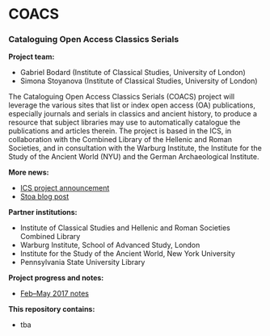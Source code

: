 # COACS #
### Cataloguing Open Access Classics Serials ###

**Project team:**

 * Gabriel Bodard (Institute of Classical Studies, University of London)
 * Simona Stoyanova (Institute of Classical Studies, University of London)

The Cataloguing Open Access Classics Serials (COACS) project will leverage the various sites that list or index open access (OA) publications, especially journals and serials in classics and ancient history, to produce a resource that subject libraries may use to automatically catalogue the publications and articles therein. The project is based in the ICS, in collaboration with the Combined Library of the Hellenic and Roman Societies, and in consultation with the Warburg Institute, the Institute for the Study of the Ancient World (NYU) and the German Archaeological Institute.

**More news:**

 * [ICS project announcement](http://ics.sas.ac.uk/about-us/news/cataloguing-open-access-classics-serials)
 * [Stoa blog post](http://www.stoa.org/archives/2381)
 
**Partner institutions:**
 
 * Institute of Classical Studies and Hellenic and Roman Societies Combined Library
 * Warburg Institute, School of Advanced Study, London
 * Institute for the Study of the Ancient World, New York University
 * Pennsylvania State University Library
  
 **Project progress and notes:**
 
 * [Feb–May 2017 notes](notes/notes201702-05.md)
  
**This repository contains:**

 * tba
